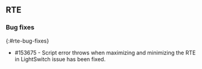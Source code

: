 ## RTE

### Bug fixes

{:#rte-bug-fixes}

* \#153675 - Script error throws when maximizing and minimizing the RTE in LightSwitch issue has been fixed.